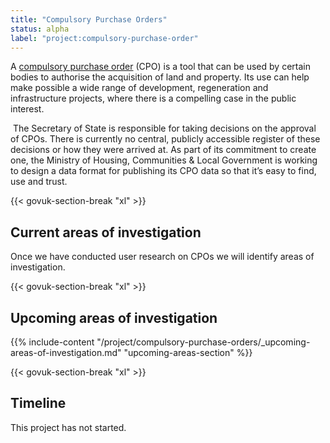 ```yaml
---
title: "Compulsory Purchase Orders"
status: alpha
label: "project:compulsory-purchase-order"
---
```


A [compulsory purchase order](https://www.gov.uk/government/publications/compulsory-purchase-process-and-the-crichel-down-rules-guidance) (CPO) is a tool that can be used by certain bodies to authorise the acquisition of land and property. Its use can help make possible a wide range of development, regeneration and infrastructure projects, where there is a compelling case in the public interest.

 The Secretary of State is responsible for taking decisions on the approval of CPOs. There is currently no central, publicly accessible register of these decisions or how they were arrived at. As part of its commitment to create one, the Ministry of Housing, Communities & Local Government is working to design a data format for publishing its CPO data so that it’s easy to find, use and trust.

{{< govuk-section-break "xl" >}}

## Current areas of investigation

Once we have conducted user research on CPOs we will identify areas of investigation.

{{< govuk-section-break "xl" >}}

## Upcoming areas of investigation

{{% include-content "/project/compulsory-purchase-orders/_upcoming-areas-of-investigation.md" "upcoming-areas-section" %}}

{{< govuk-section-break "xl" >}}

## Timeline

This project has not started.